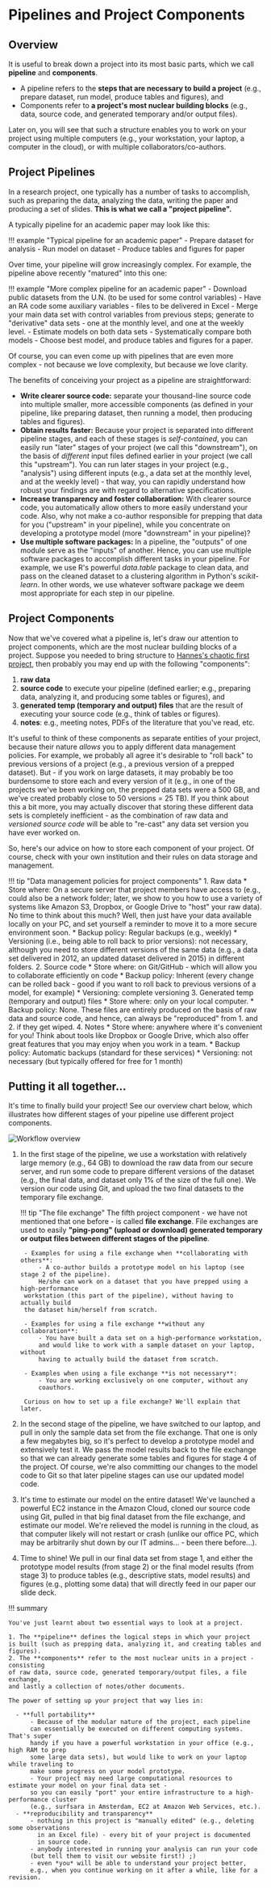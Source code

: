 # Pipelines and Project Components

## Overview

It is useful to break down a project into its most basic parts, which we call
**pipeline** and **components**.

- A pipeline refers to the **steps that are necessary to build a project** (e.g., prepare dataset, run model, produce tables and figures), and
- Components refer to **a project's most nuclear building blocks** (e.g., data, source code, and generated temporary and/or output files).

Later on, you will see that such a structure enables you to work on
your project using multiple computers (e.g., your workstation, your laptop,
a computer in the cloud), or with multiple collaborators/co-authors.

## Project Pipelines

In a research project, one typically has a number of tasks to accomplish, such as preparing the data, analyzing the data, writing the paper and producing a set of slides.
**This is what we call a "project pipeline".**

A typically pipeline for an academic paper may look like this:

!!! example "Typical pipeline for an academic paper"
    - Prepare dataset for analysis
    - Run model on dataset
    - Produce tables and figures for paper

Over time, your pipeline will grow increasingly complex. For example, the pipeline
above recently "matured" into this one:

!!! example "More complex pipeline for an academic paper"
    - Download public datasets from the U.N. (to be used for some control variables)
    - Have an RA code some auxiliary variables - files to be delivered in Excel
    - Merge your main data set with control variables from previous steps; generate
    to "derivative" data sets - one at the monthly level, and one at the weekly level.
    - Estimate models on both data sets
    - Systematically compare both models
    - Choose best model, and produce tables and figures for a paper.

Of course, you can even come up with pipelines that are even more complex -
not because we love complexity, but because we love clarity.

The benefits of conceiving your project as a pipeline are straightforward:

- **Write clearer source code:** separate your thousand-line source code into multiple smaller, more accessible components (as defined in your pipeline, like preparing dataset, then running a model, then producing tables and figures).
- **Obtain results faster:** Because your project is separated into different pipeline stages,
  and each of these stages is *self-contained*, you can easily run "later" stages of your project (we call this "downstream"),
  on the basis of *different* input files defined earlier in your project (we call this "upstream").
  You can run later stages in your project (e.g., "analysis") using different
  inputs (e.g., a data set at the monthly level, and at the weekly level) -
  that way, you can rapidly understand how robust your findings are with regard
  to alternative specifications.
- **Increase transparency and foster collaboration:** With clearer source code, you automatically allow
  others to more easily understand your code. Also, why not make a co-author
  responsible for prepping that data for you ("upstream" in your pipeline), while you
  concentrate on developing a prototype model (more "downstream" in your pipeline)?
- **Use multiple software packages:** In a pipeline, the "outputs" of one module serve as the "inputs" of another.
  Hence, you can use multiple software packages to accomplish different tasks in your pipeline. For
  example, we use R's powerful *data.table* package to clean data, and pass on the cleaned dataset
  to a clustering algorithm in Python's *scikit-learn*.
  In other words, we use whatever software package we deem most appropriate for each
  step in our pipeline.

## Project Components

Now that we've covered what a pipeline is, let's draw our attention to project components, which are the most nuclear building blocks of a project.
Suppose you needed to bring structure to [Hannes's chaotic first project](structure_phd_2013.html), then probably you may end up
with the following "components":

1. **raw data**
2. **source code** to execute your pipeline (defined earlier; e.g., preparing data, analyzing it, and producing some
tables or figures), and
3. **generated temp (temporary and output) files** that are the result of executing your source code (e.g., think
  of tables or figures).
4. **notes**: e.g., meeting notes, PDFs of the literature that you've read, etc.

It's useful to think of these components as separate entities of your project, because
their nature *allows* you to apply different data management policies. For example,
we probably all agree it's desirable to "roll back" to previous versions of a project
(e.g., a previous version of a prepped dataset). But - if you work on large datasets,
it may probably be too burdensome to store each and every version of it (e.g., in one
of the projects we've been working on, the prepped data sets were a 500 GB, and
we've created probably close to 50 versions = 25 TB). If you think about this a
bit more, you may actually discover that storing these different data sets is
completely inefficient - as the combination of raw data and *versioned source code*
will be able to "re-cast" any data set version you have ever worked on.

So, here's our advice on how to store each component of your project.
Of course, check with your own institution and their rules on data storage
and management.

!!! tip "Data management policies for project components"
    1. Raw data
        * Store where: On a secure server that project members have access to
        (e.g., could also be a network folder; later, we show to you how to use
        a variety of systems like Amazon S3, Dropbox, or Google Drive to
        "host" your raw data). No time to think about this much? Well, then
        just have your data available locally on your PC, and set yourself a
        reminder to move it to a more secure environment soon.
        * Backup policy: Regular backups (e.g., weekly)
        * Versioning (i.e., being able to roll back to prior versions): not necessary, although
        you need to store different versions of the same data (e.g., a data set delivered in 2012, an updated dataset delivered in 2015) in
        different folders.
    2. Source code
        * Store where: on Git/GitHub - which will allow you to collaborate efficiently on code
        * Backup policy: Inherent (every change can be rolled back - good if you
          want to roll back to previous versions of a model, for example)
        * Versioning: complete versioning
    3. Generated temp (temporary and output) files
        * Store where: only on your local computer.
        * Backup policy: None. These files are entirely produced on the basis of raw data and source code,
        and hence, can always be "reproduced" from 1. and 2. if they get wiped.
    4. Notes
        * Store where: anywhere where it's convenient for you! Think about tools like
        Dropbox or Google Drive, which also offer great features that you may
        enjoy when you work in a team.
        * Backup policy: Automatic backups (standard for these services)
        * Versioning: not necessary (but typically offered for free for 1 month)

## Putting it all together...

It's time to finally build your project! See our overview chart below,
which illustrates how different stages of your pipeline use
different project components.

![Workflow overview](workflow.png)

1. In the first stage of the pipeline, we use a workstation with relatively large memory
(e.g., 64 GB) to download the raw data from our secure server, and run some
code to prepare different versions of the dataset (e.g., the final data, and
dataset only 1% of the size of the full one). We version our code using Git, and
upload the two final datasets to the temporary file exchange.

    !!! tip "The file exchange"
        The fifth project component - we have not mentioned that one before - is
        called **file exchange**. File exchanges are used to easily **"ping-pong" (upload or download)
        generated temporary or output files between different stages of the pipeline**.

        - Examples for using a file exchange when **collaborating with others**:
            - A co-author builds a prototype model on his laptop (see stage 2 of the pipeline).
            He/she can work on a dataset that you have prepped using a high-performance
        workstation (this part of the pipeline), without having to actually build
        the dataset him/herself from scratch.

        - Examples for using a file exchange **without any collaboration**:
            - You have built a data set on a high-performance workstation,
            and would like to work with a sample dataset on your laptop, without
            having to actually build the dataset from scratch.

        - Examples when using a file exchange **is not necessary**:
            - You are working exclusively on one computer, without any
            coauthors.

        Curious on how to set up a file exchange? We'll explain that later.

2. In the second stage of the pipeline, we have switched to our laptop, and
pull in only the sample data set from the file exchange. That one is only a few
megabytes big, so it's perfect to develop a prototype model and extensively
test it. We pass the model results back to the file exchange so that we can
already generate some tables and figures for stage 4 of the project. Of course,
we're also committing our changes to the model code to Git so that later
pipeline stages can use our updated model code.

3. It's time to estimate our model on the entire dataset! We've launched
a powerful EC2 instance in the Amazon Cloud, cloned our source code using Git,
pulled in that big final dataset from the file exchange, and estimate our model.
We're relieved the model is running in the cloud, as that computer likely will
not restart or crash (unlike our office PC, which may be arbitrarily shut down
by our IT admins... - been there before...).

4. Time to shine! We pull in our final data set from stage 1, and either the
prototype model results (from stage 2) or the final model results (from stage 3)
to produce tables (e.g., descriptive stats, model results) and figures (e.g.,
plotting some data) that will directly feed in our paper our slide deck.

!!! summary

    You've just learnt about two essential ways to look at a project.

    1. The **pipeline** defines the logical steps in which your project
    is built (such as prepping data, analyzing it, and creating tables and figures).
    2. The **components** refer to the most nuclear units in a project - consisting
    of raw data, source code, generated temporary/output files, a file exchange,
    and lastly a collection of notes/other documents.

    The power of setting up your project that way lies in:

      - **full portability**
          - Because of the modular nature of the project, each pipeline
          can essentially be executed on different computing systems. That's super
          handy if you have a powerful workstation in your office (e.g., high RAM to prep
          some large data sets), but would like to work on your laptop while traveling to
          make some progress on your model prototype.
          - Your project may need large computational resources to estimate your model on your final data set -
          so you can easily "port" your entire infrastructure to a high-performance cluster
          (e.g., surfsara in Amsterdam, EC2 at Amazon Web Services, etc.).
      - **reproducibility and transparency**
          - nothing in this project is "manually edited" (e.g., deleting some observations
            in an Excel file) - every bit of your project is documented
            in source code.
          - anybody interested in running your analysis can run your code
          (but tell them to visit our website first!) ;)
          - even *you* will be able to understand your project better,
          e.g., when you continue working on it after a while, like for a revision.
